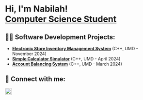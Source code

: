 
<h1>Hi, I'm Nabilah! <br/><a href="https://www.linkedin.com/in/nabilah-saleh/" target="_blank">Computer Science Student</a></h1>

<h2>👨‍💻 Software Development Projects:</h2>

- <b><a href="https://github.com/NabilahSaleh2001/Electronic-Store-Inventory-Management-System/tree/main">Electronic Store Inventory Management System</a></b> (C++, UMD - November 2024)
- <b><a href="https://github.com/NabilahSaleh2001/Simple-Calculator-Simulator-in-C-">Simple Calculator Simulator</a></b> (C++, UMD - April 2024)
- <b><a href="https://github.com/NabilahSaleh/Account-Balancing-System">Account Balancing System</a></b> (C++, UMD - March 2024)

<h2> 🤳 Connect with me:</h2>

[<img align="left" alt="NabilahSaleh | LinkedIn" width="22px" src="https://cdn.jsdelivr.net/npm/simple-icons@v3/icons/linkedin.svg" />][linkedin]

[linkedin]: https://www.linkedin.com/in/nabilah-saleh/ 

<!--
**NabilahSaleh/NabilahSaleh** is a ✨ _special_ ✨ repository because its `README.md` (this file) appears on your GitHub profile.

Here are some ideas to get you started:

- 🔭 I’m currently working on ...
- 🌱 I’m currently learning ...
- 👯 I’m looking to collaborate on ...
- 🤔 I’m looking for help with ...
- 💬 Ask me about ...
- 📫 How to reach me: ...
- 😄 Pronouns: ...
- ⚡ Fun fact: ...
-->
